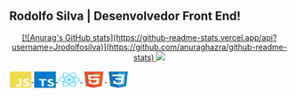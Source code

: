 ## Rodolfo Silva | Desenvolvedor Front End!
<div align="center">
  <a href="https://github.com/Jrodolfosilva">
[![Anurag's GitHub stats](https://github-readme-stats.vercel.app/api?username=Jrodolfosilva)](https://github.com/anuraghazra/github-readme-stats)

  <img height="160em" src="https://github-readme-stats.vercel.app/api/top-langs/?username=Jrodolfosilva&layout=compact&langs_count=7&theme=dracula"/>
</div>
<div style="display: inline_block"><br>
  <img align="center" alt="Rodolfo-Js" height="30" width="40" src="https://raw.githubusercontent.com/devicons/devicon/master/icons/javascript/javascript-plain.svg">
  <img align="center" alt="Rodolfo-Ts" height="30" width="40" src="https://raw.githubusercontent.com/devicons/devicon/master/icons/typescript/typescript-plain.svg">
  <img align="center" alt="Rodolfo-React" height="30" width="40" src="https://raw.githubusercontent.com/devicons/devicon/master/icons/react/react-original.svg">
  <img align="center" alt="Rodolfo-HTML" height="30" width="40" src="https://raw.githubusercontent.com/devicons/devicon/master/icons/html5/html5-original.svg">
  <img align="center" alt="Rodolfo-CSS" height="30" width="40" src="https://raw.githubusercontent.com/devicons/devicon/master/icons/css3/css3-original.svg">
  
</div>
  
  ##
 
<div> 
 
</div>
